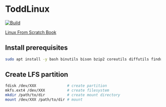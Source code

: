 # ToddLinux
[![Build](https://github.com/adamjedrzejewski/ToddLinux/actions/workflows/build.yml/badge.svg)](https://github.com/adamjedrzejewski/ToddLinux/actions/workflows/build.yml)

[Linux From Scratch Book](https://www.linuxfromscratch.org/lfs/downloads/stable/LFS-BOOK-10.1.pdf)

## Install prerequisites

```bash
sudo apt install -y bash binutils bison bzip2 coreutils diffutils findutils gawk gcc g++ grep gzip m4 make patch perl python3 sed tar texinfo xz-utils
```

## Create LFS partition

```bash
fdisk /dev/XXX              # create partition
mkfs.ext4 /dev/XXX          # create filesystem
mkdir /path/to/dir          # create mount directory
mount /dev/XXX /path/to/dir # mount
```

